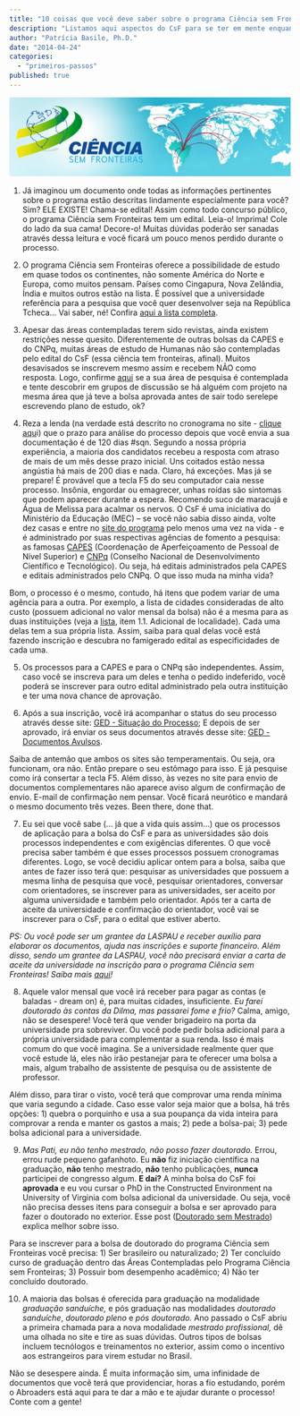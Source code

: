 ```yaml
---
title: "10 coisas que você deve saber sobre o programa Ciência sem Fronteiras"
description: "Listamos aqui aspectos do CsF para se ter em mente enquanto candidato a uma bolsa do programa."
author: "Patrícia Basile, Ph.D."
date: "2014-04-24"
categories: 
  - "primeiros-passos"
published: true
---
```


![Ciência Sem Fronteiras](/images/csfronteiras.jpg)

1. Já imaginou um documento onde todas as informações pertinentes sobre o programa estão descritas lindamente especialmente para você? Sim? ELE EXISTE! Chama-se edital! Assim como todo concurso público, o programa Ciência sem Fronteiras tem um edital. Leia-o! Imprima! Cole do lado da sua cama! Decore-o! Muitas dúvidas poderão ser sanadas através dessa leitura e você ficará um pouco menos perdido durante o processo.

2. O programa Ciência sem Fronteiras oferece a possibilidade de estudo em quase todos os continentes, não somente América do Norte e Europa, como muitos pensam. Países como Cingapura, Nova Zelândia, Índia e muitos outros estão na lista. É possível que a universidade referência para a pesquisa que você quer desenvolver seja na República Tcheca... Vai saber, né! Confira [aqui a lista completa](http://www.cienciasemfronteiras.gov.br/web/csf/paises).

3. Apesar das áreas contempladas terem sido revistas, ainda existem restrições nesse quesito. Diferentemente de outras bolsas da CAPES e do CNPq, muitas áreas de estudo de Humanas não são contempladas pelo edital do CsF (essa ciência tem fronteiras, afinal). Muitos desavisados se inscrevem mesmo assim e recebem NÃO como resposta. Logo, confirme [aqui](http://www.cienciasemfronteiras.gov.br/web/csf/areas-contempladas) se a sua área de pesquisa é contemplada e tente descobrir em grupos de discussão se há alguém com projeto na mesma área que já teve a bolsa aprovada antes de sair todo serelepe escrevendo plano de estudo, ok?

4. Reza a lenda (na verdade está descrito no cronograma no site - [clique aqu](http://www.cienciasemfronteiras.gov.br/web/csf/doutorado-pleno1)i) que o prazo para análise do processo depois que você envia a sua documentação é de 120 dias #sqn. Segundo a nossa própria experiência, a maioria dos candidatos recebeu a resposta com atraso de mais de um mês desse prazo inicial. Uns coitados estão nessa angústia há mais de 200 dias e nada. Claro, há exceções. Mas já se prepare! É provável que a tecla F5 do seu computador caia nesse processo. Insônia, engordar ou emagrecer, unhas roídas são sintomas que podem aparecer durante a espera. Recomendo suco de maracujá e Água de Melissa para acalmar os nervos. O CsF é uma iniciativa do Ministério da Educação (MEC) – se você não sabia disso ainda, volte dez casas e entre no [site do programa](http://www.cienciasemfronteiras.gov.br/web/csf/home) pelo menos uma vez na vida - e é administrado por suas respectivas agências de fomento a pesquisa: as famosas [CAPES](http://www.capes.gov.br/) (Coordenação de Aperfeiçoamento de Pessoal de Nível Superior) e [CNPq](http://www.cnpq.br/) (Conselho Nacional de Desenvolvimento Científico e Tecnológico). Ou seja, há editais administrados pela CAPES e editais administrados pelo CNPq. O que isso muda na minha vida?

  Bom, o processo é o mesmo, contudo, há itens que podem variar de uma agência para a outra. Por exemplo, a lista de cidades consideradas de alto custo (possuem adicional no valor mensal da bolsa) não é a mesma para as duas instituições (veja a [lista](http://www.cienciasemfronteiras.gov.br/web/csf/valores-de-auxilios-e-bolsas), item 1.1. Adicional de localidade). Cada uma delas tem a sua própria lista. Assim, saiba para qual delas você está fazendo inscrição e descubra no famigerado edital as especificidades de cada uma.

5. Os processos para a CAPES e para o CNPq são independentes. Assim, caso você se inscreva para um deles e tenha o pedido indeferido, você poderá se inscrever para outro edital administrado pela outra instituição e ter uma nova chance de aprovação.

6. Após a sua inscrição, você irá acompanhar o status do seu processo através desse site: [GED - Situação do Processo](http://ged.capes.gov.br/AgProd/silverstream/pages/pgSituacaoProcesso.html); E depois de ser aprovado, irá enviar os seus documentos através desse site: [GED - Documentos Avulsos](http://ged.capes.gov.br/AgProd/silverstream/pages/pgEnviaDocumentosAvulsos.html).

  Saiba de antemão que ambos os sites são temperamentais. Ou seja, ora funcionam, ora não. Então prepare o seu estômago para isso. E já pesquise como irá consertar a tecla F5. Além disso, às vezes no site para envio de documentos complementares não aparece aviso algum de confirmação de envio. E-mail de confirmação nem pensar. Você ficará neurótico e mandará o mesmo documento três vezes. Been there, done that.

7. Eu sei que você sabe (... já que a vida quis assim...) que os processos de aplicação para a bolsa do CsF e para as universidades são dois processos independentes e com exigências diferentes. O que você precisa saber também é que esses processos possuem cronogramas diferentes. Logo, se você decidiu aplicar ontem para a bolsa, saiba que antes de fazer isso terá que: pesquisar as universidades que possuem a mesma linha de pesquisa que você, pesquisar orientadores, conversar com orientadores, se inscrever para as universidades, ser aceito por alguma universidade e também pelo orientador. Após ter a carta de aceite da universidade e confirmação do orientador, você vai se inscrever para o CsF, para o edital que estiver aberto.

  *PS: Ou você pode ser um grantee da LASPAU e receber auxílio para elaborar os documentos, ajuda nas inscrições e suporte financeiro. Além disso, sendo um grantee da LASPAU, você não precisará enviar a carta de aceite da universidade na inscrição para o programa Ciência sem Fronteiras! Saiba mais [aqui](/posts/check-list-tudo-o-que-voce-precisa-para-se-candidatar-uma-bolsa-exterior-e-quanto-isso-vai-custar/)!*

8. Aquele valor mensal que você irá receber para pagar as contas (e baladas - dream on) é, para muitas cidades, insuficiente. _Eu farei doutorado às contas da Dilma, mas passarei fome e frio?_ Calma, amigo, não se desespere! Você terá que vender brigadeiro na porta da universidade pra sobreviver. Ou você pode pedir bolsa adicional para a própria universidade para complementar a sua renda. Isso é mais comum do que você imagina. Se a universidade realmente quer que você estude lá, eles não irão pestanejar para te oferecer uma bolsa a mais, algum trabalho de assistente de pesquisa ou de assistente de professor.

  Além disso, para tirar o visto, você terá que comprovar uma renda mínima que varia segundo a cidade. Caso esse valor seja maior que a bolsa, há três opções: 1) quebra o porquinho e usa a sua poupança da vida inteira para comprovar a renda e manter os gastos a mais; 2) pede a bolsa-pai; 3) pede bolsa adicional para a universidade.

9. _Mas Pati, eu não tenho mestrado, não posso fazer doutorado._ Errou, errou rude pequeno gafanhoto. Eu **não** fiz iniciação científica na graduação, **não** tenho mestrado, **não** tenho publicações, **nunca** participei de congresso algum. **E daí?** A minha bolsa do CsF foi **aprovada** e eu vou cursar o PhD in the Constructed Environment na University of Virginia com bolsa adicional da universidade. Ou seja, você não precisa desses itens para conseguir a bolsa e ser aprovado para fazer o doutorado no exterior. Esse post ([Doutorado sem Mestrado](/posts/doutorado-sem-mestrado-real-life-just-fantasy/)) explica melhor sobre isso.

  Para se inscrever para a bolsa de doutorado do programa Ciência sem Fronteiras você precisa: 1) Ser brasileiro ou naturalizado; 2) Ter concluído curso de graduação dentro das Áreas Contempladas pelo Programa Ciência sem Fronteiras; 3) Possuir bom desempenho acadêmico; 4) Não ter concluído doutorado.

10. A maioria das bolsas é oferecida para graduação na modalidade _graduação sanduíche,_ e pós graduação nas modalidades _doutorado sanduíche_, _doutorado pleno_ e _pós doutorado._ Ano passado o CsF abriu a primeira chamada para a nova modalidade _mestrado profissional,_ dê uma olhada no site e tire as suas dúvidas. Outros tipos de bolsas incluem tecnólogos e treinamentos no exterior, assim como o incentivo aos estrangeiros para virem estudar no Brasil.

Não se desespere ainda. É muita informação sim, uma infinidade de documentos que você terá que providenciar, horas a fio estudando, porém o Abroaders está aqui para te dar a mão e te ajudar durante o processo! Conte com a gente!
